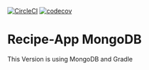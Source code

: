 [![CircleCI](https://circleci.com/gh/AdrianRomanski/Recipe-App.svg?style=svg)](https://circleci.com/gh/AdrianRomanski/Recipe-App)
[![codecov](https://codecov.io/gh/AdrianRomanski/Recipe-App/branch/Recipe-App-Mongo/graph/badge.svg)](https://codecov.io/gh/AdrianRomanski/Recipe-App)
# Recipe-App MongoDB
This Version is using MongoDB and Gradle


